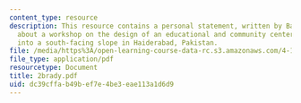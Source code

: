 ```yaml
---
content_type: resource
description: This resource contains a personal statement, written by Barbara Brady,
  about a workshop on the design of an educational and community center incorporated
  into a south-facing slope in Haiderabad, Pakistan.
file: /media/https%3A/open-learning-course-data-rc.s3.amazonaws.com/4-170-ecuador-workshop-fall-2006/dc39cffab49bef7e4be3eae113a1d6d9_2brady.pdf
file_type: application/pdf
resourcetype: Document
title: 2brady.pdf
uid: dc39cffa-b49b-ef7e-4be3-eae113a1d6d9
---
```

